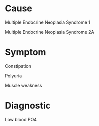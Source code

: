 # Cause

Multiple Endocrine Neoplasia Syndrome 1

Multiple Endocrine Neoplasia Syndrome 2A

# Symptom

Constipation

Polyuria

Muscle weakness

# Diagnostic

Low blood PO4
